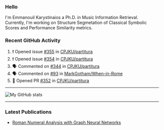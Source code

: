 ### Hello

I'm Emmanouil Karystinaios a Ph.D. in Music Information Retrieval.
Currently, I'm working on Structure Segmetation of Classical Symbolic Scores and Performance Similarity metrics.


### Recent GitHub Activity
  
<!--START_SECTION:activity-->
1. ❗ Opened issue [#355](https://github.com/CPJKU/partitura/issues/355) in [CPJKU/partitura](https://github.com/CPJKU/partitura)
2. ❗ Opened issue [#354](https://github.com/CPJKU/partitura/issues/354) in [CPJKU/partitura](https://github.com/CPJKU/partitura)
3. 🗣 Commented on [#344](https://github.com/CPJKU/partitura/pull/344#issuecomment-2105628096) in [CPJKU/partitura](https://github.com/CPJKU/partitura)
4. 🗣 Commented on [#93](https://github.com/MarkGotham/When-in-Rome/issues/93#issuecomment-2085300850) in [MarkGotham/When-in-Rome](https://github.com/MarkGotham/When-in-Rome)
5. 💪 Opened PR [#352](https://github.com/CPJKU/partitura/pull/352) in [CPJKU/partitura](https://github.com/CPJKU/partitura)
<!--END_SECTION:activity-->

---

![My GitHub stats](https://github-readme-stats.vercel.app/api?username=manoskary&show_icons=true&theme=radical)


<!--
**manoskary/manoskary** is a ✨ _special_ ✨ repository because its `README.md` (this file) appears on your GitHub profile.

Here are some ideas to get you started:

- 🔭 I’m currently working on ...
- 🌱 I’m currently learning ...
- 👯 I’m looking to collaborate on ...
- 🤔 I’m looking for help with ...
- 💬 Ask me about ...
- 📫 How to reach me: ...
- 😄 Pronouns: ...
- ⚡ Fun fact: ...
-->

---

### Latest Publications

<!-- BLOG-POST-LIST:START -->
- [Roman Numeral Analysis with Graph Neural Networks](https://towardsdatascience.com/roman-numeral-analysis-with-graph-neural-networks-4d6140cd4c0b?source=rss-9d63e988ed0c------2)
<!-- BLOG-POST-LIST:END -->

